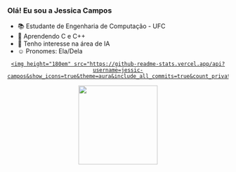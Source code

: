 ### Olá! Eu sou a Jessica Campos 

- 📚 Estudante de Engenharia de Computação - UFC 
- 🌱 Aprendendo C e C++
- 🔭 Tenho interesse na área de IA
- ☺️ Pronomes: Ela/Dela

<div align="center">
  <a href="https://github.com/jessic-campos">
 
    <img height="180em" src="https://github-readme-stats.vercel.app/api?username=jessic-campos&show_icons=true&theme=aura&include_all_commits=true&count_private=true"/>

  <img height="180em" src="https://github-readme-stats.vercel.app/api/top-langs/?username=jessic-campos&layout=compact&langs_count=7&theme=aura"/>
</div>


